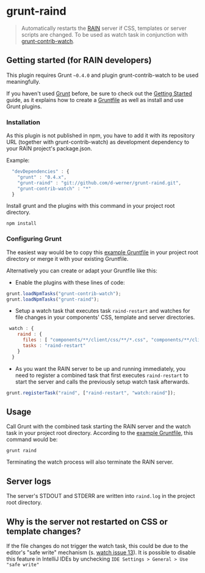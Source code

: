 grunt-raind
===================

> Automatically restarts the [RAIN](https://github.com/rainjs/rainjs) server if CSS, templates or server scripts are changed.
> To be used as watch task in conjunction with [grunt-contrib-watch](https://github.com/gruntjs/grunt-contrib-watch).

## Getting started (for RAIN developers)
This plugin requires Grunt `~0.4.0` and plugin grunt-contrib-watch to be used meaningfully.

If you haven't used [Grunt](http://gruntjs.com/) before, be sure to check out the [Getting Started](http://gruntjs.com/getting-started) guide, as it explains how to create a [Gruntfile](http://gruntjs.com/sample-gruntfile) as well as install and use Grunt plugins.

### Installation
As this plugin is not published in npm, you have to add it with its repository URL (together with grunt-contrib-watch) as development dependency to your RAIN project's package.json.

Example:
```js
  "devDependencies" : {
    "grunt" : "0.4.x",
    "grunt-raind" : "git://github.com/d-werner/grunt-raind.git",
    "grunt-contrib-watch" : "*"
  }
```

Install grunt and the plugins with this command in your project root directory.

```shell
npm install
```

### Configuring Grunt

The easiest way would be to copy this [example Gruntfile](https://github.com/d-werner/grunt-raind/blob/master/watch_example/Gruntfile.js) in your project root directory or merge it with your existing Gruntfile.

Alternatively you can create or adapt your Gruntfile like this:

* Enable the plugins with these lines of code:

```js
grunt.loadNpmTasks("grunt-contrib-watch");
grunt.loadNpmTasks("grunt-raind");
```

* Setup a watch task that executes task `raind-restart` and watches for file changes in your components' CSS, template and server directories.

```js
 watch : {
    raind : {
      files : [ "components/**/client/css/**/*.css", "components/**/client/templates/**/*.html", "components/**/server/**/*.js", "conf/*.conf" ],
      tasks : "raind-restart"
    }
  }
```
* As you want the RAIN server to be up and running immediately, you need to register a combined task that first executes `raind-restart` to start the server and calls the previously setup watch task afterwards.

```js
grunt.registerTask("raind", ["raind-restart", "watch:raind"]);
```


## Usage

Call Grunt with the combined task starting the RAIN server and the watch task in your project root directory.
According to the [example Gruntfile](https://github.com/d-werner/grunt-raind/blob/master/watch_example/Gruntfile.js), this command would be:

```shell
grunt raind
```

Terminating the watch process will also terminate the RAIN server.

## Server logs

The server's STDOUT and STDERR are written into `raind.log` in the project root directory.

## Why is the server not restarted on CSS or template changes?

If the file changes do not trigger the watch task, this could be due to the editor's "safe write" mechanism (s. [watch issue 13](https://github.com/gruntjs/grunt-contrib-watch/issues/13#issuecomment-11179084)).
It is possible to disable this feature in IntelliJ IDEs by unchecking `IDE Settings > General > Use "safe write"`
